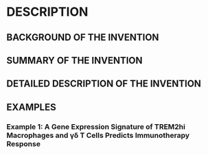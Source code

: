# DESCRIPTION

## BACKGROUND OF THE INVENTION

## SUMMARY OF THE INVENTION

## DETAILED DESCRIPTION OF THE INVENTION

## EXAMPLES

### Example 1: A Gene Expression Signature of TREM2hi Macrophages and γδ T Cells Predicts Immunotherapy Response

